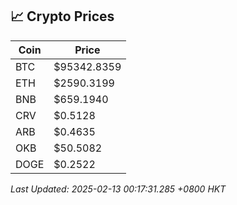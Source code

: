## 📈 Crypto Prices

| Coin | Price |
| ---- | ----- |
| BTC | $95342.8359 |
| ETH | $2590.3199 |
| BNB | $659.1940 |
| CRV | $0.5128 |
| ARB | $0.4635 |
| OKB | $50.5082 |
| DOGE | $0.2522 |

_Last Updated: 2025-02-13 00:17:31.285 +0800 HKT_